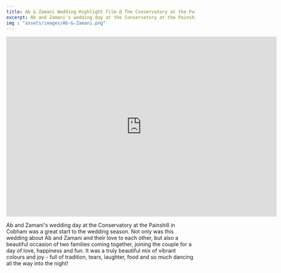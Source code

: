 ```yaml
---
title: Ab & Zamani Wedding Highlight Film @ The Conservatory at the Painshill, Cobham, Surrey 
excerpt: Ab and Zamani's wedding day at the Conservatory at the Painshill in Cobham was a great start to the wedding season.
img : "assets/images/Ab-&-Zamani.png"
---
```


<iframe src="https://player.vimeo.com/video/337752806?title=0&byline=0&portrait=0" width="720" height="480" frameborder="0" allow="autoplay; fullscreen" allowfullscreen></iframe>

Ab and Zamani's wedding day at the Conservatory at the Painshill in Cobham was a great start to the wedding season. Not only was this wedding about Ab and Zamani and their love to each other, but also a beautiful occasion of two families coming together, joining the couple for a day of love, happiness and fun. It was a truly beautiful mix of vibrant colours and joy - full of tradition, tears, laughter, food and so much dancing all the way into the night!

